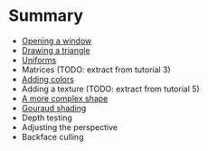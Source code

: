 # Summary

 * [Opening a window](tuto-01-getting-started.md)
 * [Drawing a triangle](tuto-02-triangle.md)
 * [Uniforms](tuto-03-animated-triangle.md)
 * Matrices (TODO: extract from tutorial 3)
 * [Adding colors](tuto-05-colors.md)
 * Adding a texture (TODO: extract from tutorial 5)
 * [A more complex shape](tuto-07-shape.md)
 * [Gouraud shading](tuto-08-gouraud.md)
 * Depth testing
 * Adjusting the perspective
 * Backface culling
